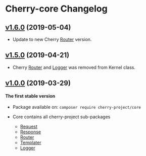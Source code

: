 # Cherry-core Changelog

## [v1.6.0](https://github.com/cherry-framework/core/releases/tag/v1.6.0 "v1.6.0") (2019-05-04)

- Update to new Cherry [Router](https://github.com/cherry-framework/router) version.

## [v1.5.0](https://github.com/cherry-framework/core/releases/tag/v1.5.0 "v1.5.0") (2019-04-21)

- Cherry [Router](https://github.com/cherry-framework/router) and  [Logger](https://github.com/cherry-framework/logger)
was removed from Kernel class.

## [v1.0.0](https://github.com/cherry-framework/core/releases/tag/v1.0.0 "v1.0.0") (2019-03-29)
#### The first stable version

- Package available on: `composer require cherry-project/core`

- Core contains all cherry-project sub-packages
    - [Request](https://github.com/cherry-framework/request)
    - [Response](https://github.com/cherry-framework/response)
    - [Router](https://github.com/cherry-framework/router)
    - [Templater](https://github.com/cherry-framework/templater)
    - [Logger](https://github.com/cherry-framework/logger)
